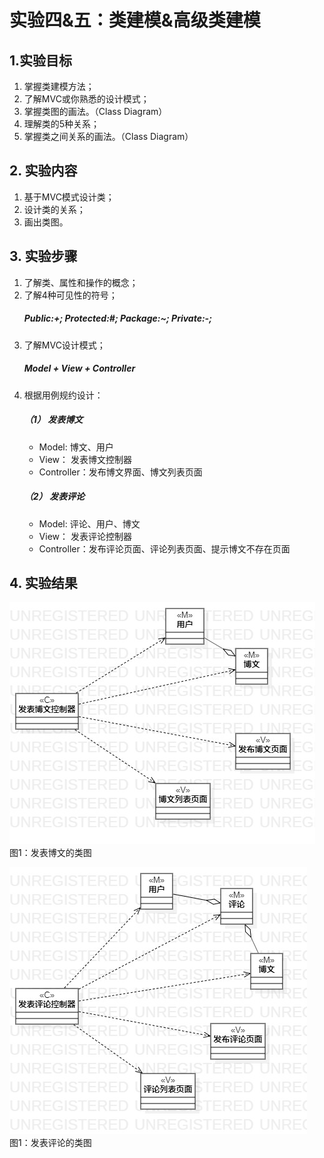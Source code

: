 # 实验四&五：类建模&高级类建模

## 1.实验目标
1. 掌握类建模方法；
2. 了解MVC或你熟悉的设计模式；
3. 掌握类图的画法。（Class Diagram）
4. 理解类的5种关系；
5. 掌握类之间关系的画法。（Class Diagram）

## 2. 实验内容
1. 基于MVC模式设计类；
2. 设计类的关系；
3. 画出类图。

## 3. 实验步骤
1. 了解类、属性和操作的概念；
2. 了解4种可见性的符号；
   ##### Public:+; Protected:#; Package:~; Private:-;
3. 了解MVC设计模式；
   ##### Model + View + Controller
4. 根据用例规约设计：
   ##### （1） 发表博文
    - Model:      博文、用户
    - View：      发表博文控制器
    - Controller：发布博文界面、博文列表页面
   ##### （2） 发表评论
    - Model:      评论、用户、博文
    - View：      发表评论控制器
    - Controller：发布评论页面、评论列表页面、提示博文不存在页面

## 4. 实验结果

![发表博文的类图](./ClassDiagram1.jpg)  
图1：发表博文的类图

![发表评论的类图](./ClassDiagram2.jpg)  
图1：发表评论的类图